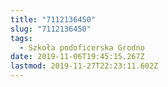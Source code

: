 ```yaml
---
title: "7112136450"
slug: "7112136450"
tags:
  - Szkoła podoficerska Grodno
date: 2019-11-06T19:45:15.267Z
lastmod: 2019-11-27T22:23:11.602Z
---
```


<!-- Замяніце гэты радок-каментар на артыкул. -->
